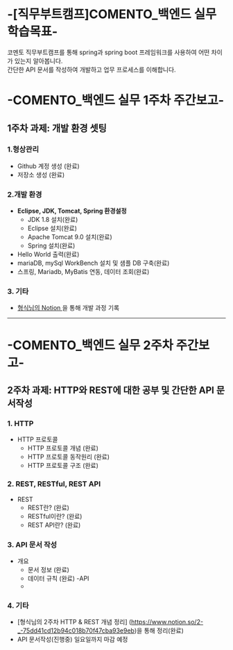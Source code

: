 # -[직무부트캠프]COMENTO_백엔드 실무 학습목표-
코멘토 직무부트캠프를 통해 spring과 spring boot 프레임워크를 사용하여 어떤 차이가 있는지 알아봅니다.  
간단한 API 문서를 작성하여 개발하고 업무 프로세스를 이해합니다.
# -COMENTO_백엔드 실무 1주차 주간보고-

## 1주차 과제: 개발 환경 셋팅

### 1.형상관리
- Github 계정 생성 (완료)
- 저장소 생성 (완료) 

### 2.개발 환경
- **Eclipse, JDK, Tomcat, Spring 환경설정**
  - JDK 1.8 설치(완료)
  - Eclipse 설치(완료)
  - Apache Tomcat 9.0 설치(완료)
  - Spring 설치(완료)
- Hello World 출력(완료)
- mariaDB, mySql WorkBench 설치 및 샘플 DB 구축(완료)
- 스프링, Mariadb, MyBatis 연동, 데이터 조회(완료)

### 3. 기타
- [형식님의 Notion ](https://www.notion.so/1-_-a4dbeab1b75b4a66b6573728a35ac0e1)을 통해 개발 과정 기록 
---
# -COMENTO_백엔드 실무 2주차 주간보고-

## 2주차 과제: HTTP와 REST에 대한 공부 및 간단한 API 문서작성

### 1. HTTP
- HTTP 프로토콜
  - HTTP 프로토콜 개념 (완료)
  - HTTP 프로토콜 동작원리 (완료)
  - HTTP 프로토콜 구조 (완료)
  
### 2. REST, RESTful, REST API
- REST
  - REST란? (완료)
  - RESTful이란? (완료)
  - REST API란? (완료)

### 3. API 문서 작성
- 개요
  - 문서 정보 (완료)
  - 데이터 규칙 (완료)
-API
  -
  
### 4. 기타
- [형식님의 2주차 HTTP & REST 개념 정리] (https://www.notion.so/2-_-75dd41cd12b94c018b70f47cba93e9eb)을 통해 정리(완료)
- API 문서작성(진행중) 일요일까지 마감 예정
